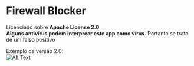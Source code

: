 # Firewall Blocker

Licenciado sobre **Apache License 2.0**\
**Alguns antivírus podem interprear este app como vírus.** Portanto se trata de um falso positivo

Exemplo da versão 2.0:\
![Alt Text](https://i.imgur.com/ZZY7YEp.gif)
 
